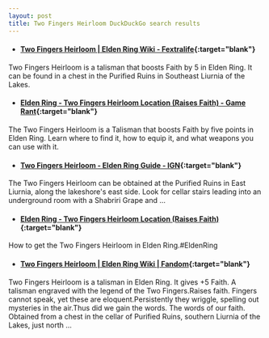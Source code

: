 ```yaml
---
layout: post
title: Two Fingers Heirloom DuckDuckGo search results
---
```

* #### [Two Fingers Heirloom | Elden Ring Wiki - Fextralife](https://eldenring.wiki.fextralife.com/two+fingers+heirloom){:target="blank"}
Two Fingers Heirloom is a talisman that boosts Faith by 5 in Elden Ring. It can be found in a chest in the Purified Ruins in Southeast Liurnia of the Lakes.
* #### [Elden Ring - Two Fingers Heirloom Location (Raises Faith) - Game Rant](https://gamerant.com/elden-ring-two-fingers-heirloom-location-how-get-increase-faith-equip/){:target="blank"}
The Two Fingers Heirloom is a Talisman that boosts Faith by five points in Elden Ring. Learn where to find it, how to equip it, and what weapons you can use with it.
* #### [Two Fingers Heirloom - Elden Ring Guide - IGN](https://www.ign.com/wikis/elden-ring/Two_Fingers_Heirloom){:target="blank"}
The Two Fingers Heirloom can be obtained at the Purified Ruins in East Liurnia, along the lakeshore's east side. Look for cellar stairs leading into an underground room with a Shabriri Grape and ...
* #### [Elden Ring - Two Fingers Heirloom Location (Raises Faith)](https://www.youtube.com/watch?v=JyOOmsb7N3I){:target="blank"}
How to get the Two Fingers Heirloom in Elden Ring.#EldenRing
* #### [Two Fingers Heirloom | Elden Ring Wiki | Fandom](https://eldenring.fandom.com/wiki/Two_Fingers_Heirloom){:target="blank"}
Two Fingers Heirloom is a talisman in Elden Ring. It gives +5 Faith. A talisman engraved with the legend of the Two Fingers.Raises faith. Fingers cannot speak, yet these are eloquent.Persistently they wriggle, spelling out mysteries in the air.Thus did we gain the words. The words of our faith. Obtained from a chest in the cellar of Purified Ruins, southern Liurnia of the Lakes, just north ...
